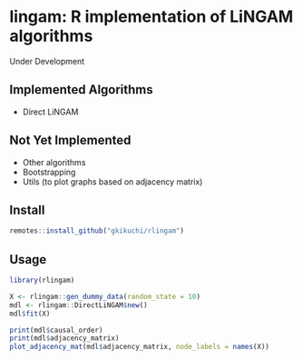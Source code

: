 # lingam: R implementation of LiNGAM algorithms
Under Development

## Implemented Algorithms
- Direct LiNGAM

## Not Yet Implemented
- Other algorithms
- Bootstrapping
- Utils (to plot graphs based on adjacency matrix)

## Install
```r
remotes::install_github("gkikuchi/rlingam")
```

## Usage
```r
library(rlingam)

X <- rlingam::gen_dummy_data(random_state = 10)
mdl <- rlingam::DirectLiNGAM$new()
mdl$fit(X)

print(mdl$causal_order)
print(mdl$adjacency_matrix)
plot_adjacency_mat(mdl$adjacency_matrix, node_labels = names(X))
```
